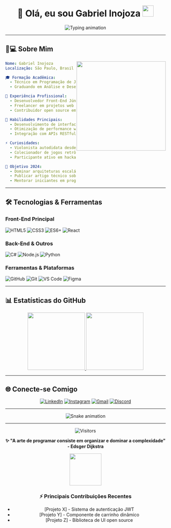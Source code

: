 
# <div align="center">👋 Olá, eu sou Gabriel Inojoza <img src="https://media.giphy.com/media/hvRJCLFzcasrR4ia7z/giphy.gif" width="35"></div>

<div align="center">
  <img src="https://readme-typing-svg.herokuapp.com?font=Fira+Code&size=26&duration=2800&pause=1000&color=7FFF00&center=true&vCenter=true&width=500&height=60&lines=🚀+Desenvolvedor+Front+End;💡+Entusiasta+de+Tecnologia;🌱+Sempre+aprendendo+coisas+novas!;🌟+Bem-vindo(a)+ao+meu+GitHub!" alt="Typing animation">
</div>

---

## 🧑💻 **Sobre Mim**

<img align="right" src="https://media.giphy.com/media/juua9i2c2fA0AIp2iq/giphy.gif" width="280">

```yaml
Nome: Gabriel Inojoza
Localização: São Paulo, Brasil

🎓 Formação Acadêmica:
  - Técnico em Programação de Jogos Digitais (ETEC)
  - Graduando em Análise e Desenvolvimento de Sistemas (FATEC)

💼 Experiência Profissional:
  - Desenvolvedor Front-End Júnior na [Empresa X]
  - Freelancer em projetos web responsivos
  - Contribuidor open source em projetos React

🚀 Habilidades Principais:
  - Desenvolvimento de interfaces modernas com React
  - Otimização de performance web
  - Integração com APIs RESTful

⚡ Curiosidades:
  - Violonista autodidata desde os 12 anos
  - Colecionador de jogos retrô para PS2
  - Participante ativo em hackathons locais

🎯 Objetivo 2024:
  - Dominar arquiteturas escaláveis com Next.js
  - Publicar artigo técnico sobre Web Components
  - Mentorar iniciantes em programação
```

---

## 🛠 **Tecnologias & Ferramentas**

### **Front-End Principal**
![HTML5](https://img.shields.io/badge/-HTML5-FF6B6B?style=for-the-badge&logo=html5&logoColor=white)
![CSS3](https://img.shields.io/badge/-CSS3-4ECDC4?style=for-the-badge&logo=css3&logoColor=white)
![ES6+](https://img.shields.io/badge/-JavaScript_ES6+-F7DF1E?style=for-the-badge&logo=javascript&logoColor=black)
![React](https://img.shields.io/badge/-React-61DAFB?style=for-the-badge&logo=react&logoColor=black)

### **Back-End & Outros**
![C#](https://img.shields.io/badge/-C%23-239120?style=for-the-badge&logo=c-sharp&logoColor=white)
![Node.js](https://img.shields.io/badge/-Node.js-8BC34A?style=for-the-badge&logo=node.js&logoColor=white)
![Python](https://img.shields.io/badge/-Python-3776AB?style=for-the-badge&logo=python&logoColor=white)

### **Ferramentas & Plataformas**
![GitHub](https://img.shields.io/badge/-GitHub-181717?style=for-the-badge&logo=github&logoColor=white)
![Git](https://img.shields.io/badge/-Git-F05032?style=for-the-badge&logo=git&logoColor=white)
![VS Code](https://img.shields.io/badge/-VS_Code-007ACC?style=for-the-badge&logo=visual-studio-code&logoColor=white)
![Figma](https://img.shields.io/badge/-Figma-F24E1E?style=for-the-badge&logo=figma&logoColor=white)

---

## 📊 **Estatísticas do GitHub**

<div align="center">
  <a href="https://github.com/Inojoza28">
    <img height="180em" src="https://github-readme-stats.vercel.app/api?username=Inojoza28&show_icons=true&theme=nightowl&include_all_commits=true&count_private=true&border_radius=15&bg_color=45,1A1B27,2A2F38&title_color=7FFF00&icon_color=4ECDC4"/>
    <img height="180em" src="https://github-readme-stats.vercel.app/api/top-langs/?username=Inojoza28&layout=compact&theme=nightowl&border_radius=15&bg_color=45,1A1B27,2A2F38&title_color=7FFF00"/>
  </a>
</div>

---

## 🌐 **Conecte-se Comigo**

<div align="center">
  
[![LinkedIn](https://img.shields.io/badge/-LinkedIn-0A66C2?style=for-the-badge&logo=linkedin&logoColor=white)](https://www.linkedin.com/in/gabrielinojoza/)
[![Instagram](https://img.shields.io/badge/-Instagram-E4405F?style=for-the-badge&logo=instagram&logoColor=white)](https://www.instagram.com/dev_inojoza_/)
[![Gmail](https://img.shields.io/badge/-Gmail-EA4335?style=for-the-badge&logo=gmail&logoColor=white)](mailto:carlosginojoza@gmail.com)
[![Discord](https://img.shields.io/badge/-Discord-5865F2?style=for-the-badge&logo=discord&logoColor=white)](https://discord.gg/seu-link)

</div>

---

<div align="center">
  
![Snake animation](https://github.com/Inojoza28/Inojoza28/blob/output/github-contribution-grid-snake-dark.svg)
  
</div>

---

<div align="center">
  
  ![Visitors](https://komarev.com/ghpvc/?username=Inojoza28&color=7FFF00&style=flat-square)
  
  **✨ "A arte de programar consiste em organizar e dominar a complexidade" - Edsger Dijkstra**  
  
  <img src="https://media.giphy.com/media/3oKIPEqDGUULpEU0aQ/giphy.gif" width="100">
  
  ### ⚡ Principais Contribuições Recentes
  - [Projeto X] - Sistema de autenticação JWT
  - [Projeto Y] - Componente de carrinho dinâmico
  - [Projeto Z] - Biblioteca de UI open source
  
</div>
